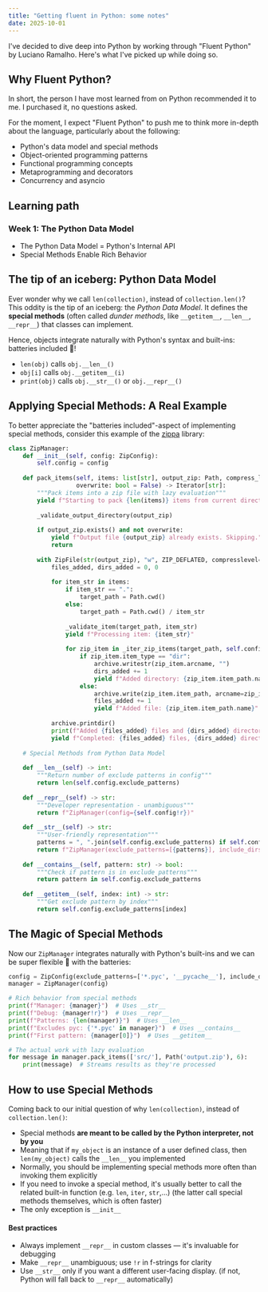 ```yaml
---
title: "Getting fluent in Python: some notes"
date: 2025-10-01
---
```


I've decided to dive deep into Python by working through "Fluent Python" by Luciano Ramalho. Here's what I've picked up while doing so.

## Why Fluent Python?
In short, the person I have most learned from on Python recommended it to me. I purchased it, no questions asked.

For the moment, I expect "Fluent Python" to push me to think more in-depth about the language, particularly about the following:
- Python's data model and special methods
- Object-oriented programming patterns
- Functional programming concepts
- Metaprogramming and decorators
- Concurrency and asyncio


## Learning path
### Week 1: The Python Data Model
* The Python Data Model = Python's Internal API
* Special Methods Enable Rich Behavior

## The tip of an iceberg: Python Data Model

Ever wonder why we call `len(collection)`, instead of `collection.len()`? This oddity is the tip of an iceberg: the *Python Data Model*. It defines the **special methods** (often called *dunder methods*, like `__getitem__`, `__len__`, `__repr__`) that classes can implement.

Hence, objects integrate naturally with Python's syntax and built-ins: batteries included 🔋!

- `len(obj)` calls `obj.__len__()`
- `obj[i]` calls `obj.__getitem__(i)`
- `print(obj)` calls `obj.__str__()` or `obj.__repr__()`

## Applying Special Methods: A Real Example

To better appreciate the "batteries included"-aspect of implementing special methods, consider this example of the [zippa](https://pypi.org/project/zippa/) library:

```python
class ZipManager:
    def __init__(self, config: ZipConfig):
        self.config = config
    
    def pack_items(self, items: list[str], output_zip: Path, compress_level: int, 
                   overwrite: bool = False) -> Iterator[str]:
        """Pack items into a zip file with lazy evaluation"""
        yield f"Starting to pack {len(items)} items from current directory"
        
        _validate_output_directory(output_zip)
        
        if output_zip.exists() and not overwrite:
            yield f"Output file {output_zip} already exists. Skipping."
            return
        
        with ZipFile(str(output_zip), "w", ZIP_DEFLATED, compresslevel=compress_level) as archive:
            files_added, dirs_added = 0, 0
            
            for item_str in items:
                if item_str == ".":
                    target_path = Path.cwd()
                else:
                    target_path = Path.cwd() / item_str
                
                _validate_item(target_path, item_str)
                yield f"Processing item: {item_str}"
                
                for zip_item in _iter_zip_items(target_path, self.config):
                    if zip_item.item_type == "dir":
                        archive.writestr(zip_item.arcname, "")
                        dirs_added += 1
                        yield f"Added directory: {zip_item.item_path.name}"
                    else:
                        archive.write(zip_item.item_path, arcname=zip_item.arcname)
                        files_added += 1
                        yield f"Added file: {zip_item.item_path.name}"
            
            archive.printdir()
            print(f"Added {files_added} files and {dirs_added} directories to {output_zip}")
            yield f"Completed: {files_added} files, {dirs_added} directories"
    
    # Special Methods from Python Data Model
    
    def __len__(self) -> int:
        """Return number of exclude patterns in config"""
        return len(self.config.exclude_patterns)
    
    def __repr__(self) -> str:
        """Developer representation - unambiguous"""
        return f"ZipManager(config={self.config!r})"
    
    def __str__(self) -> str:
        """User-friendly representation"""
        patterns = ", ".join(self.config.exclude_patterns) if self.config.exclude_patterns else "none"
        return f"ZipManager(exclude_patterns=[{patterns}], include_dirs={self.config.include_dirs})"
    
    def __contains__(self, pattern: str) -> bool:
        """Check if pattern is in exclude patterns"""
        return pattern in self.config.exclude_patterns
    
    def __getitem__(self, index: int) -> str:
        """Get exclude pattern by index"""
        return self.config.exclude_patterns[index]
```

## The Magic of Special Methods

Now our `ZipManager` integrates naturally with Python's built-ins and we can be super flexible 🕺 with the batteries:

```python
config = ZipConfig(exclude_patterns=['*.pyc', '__pycache__'], include_dirs=True)
manager = ZipManager(config)

# Rich behavior from special methods
print(f"Manager: {manager}")  # Uses __str__
print(f"Debug: {manager!r}")  # Uses __repr__
print(f"Patterns: {len(manager)}")  # Uses __len__
print(f"Excludes pyc: {'*.pyc' in manager}")  # Uses __contains__
print(f"First pattern: {manager[0]}")  # Uses __getitem__

# The actual work with lazy evaluation
for message in manager.pack_items(['src/'], Path('output.zip'), 6):
    print(message)  # Streams results as they're processed
```

## How to use Special Methods

Coming back to our initial question of why `len(collection)`, instead of `collection.len()`:

- Special methods **are meant to be called by the Python interpreter, not by you**
- Meaning that if `my_object` is an instance of a user defined class, then `len(my_object)` calls the `__len__` you implemented
- Normally, you should be implementing special methods more often than invoking them explicitly
- If you need to invoke a special method, it's usually better to call the related built-in function (e.g. `len`, `iter`, `str`,...) (the latter call special methods themselves, which is often faster)
- The only exception is `__init__`

#### Best practices
- Always implement `__repr__` in custom classes — it's invaluable for debugging
- Make `__repr__` unambiguous; use `!r` in f-strings for clarity
- Use `__str__` only if you want a different user-facing display. (if not, Python will fall back to `__repr__` automatically)
